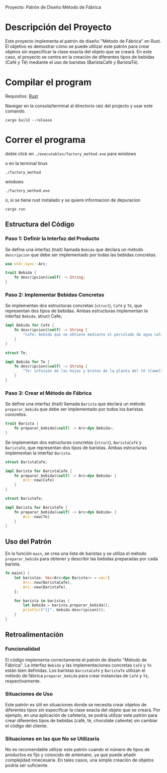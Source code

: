 Proyecto: Patrón de Diseño Método de Fábrica

# Descripción del Proyecto

Este proyecto implementa el patrón de diseño "Método de Fábrica" en Rust. El objetivo es demostrar cómo se puede utilizar este patrón para crear objetos sin especificar la clase exacta del objeto que se creará. En este caso, el proyecto se centra en la creación de diferentes tipos de bebidas (Café y Té) mediante el uso de baristas (BaristaCafé y BaristaTé).

# Compilar el program

Requisitos:
[Rust](https://www.rust-lang.org/tools/install])

Navegar en la consola/terminal al directorio raiz del projecto y usar este comando.

```shell
cargo build --release
```

# Correr el programa

doble click en `./executables/factory_method.exe` para windows

o en la terminal
linux

```shell
./factory_method
```

windows

```shell
./factory_method.exe
```

o, si se tiene rust instalado y se quiere informacion de depuracion

```shell
cargo run
```

## Estructura del Código

### Paso 1: Definir la Interfaz del Producto

Se define una interfaz (trait) llamada `Bebida` que declara un método `descripcion` que debe ser implementado por todas las bebidas concretas.

```rust
use std::sync::Arc;

trait Bebida {
    fn descripcion(&self) -> String;
}
```

### Paso 2: Implementar Bebidas Concretas

Se implementan dos estructuras concretas (`struct`), `Café` y `Té`, que representan dos tipos de bebidas. Ambas estructuras implementan la interfaz `Bebida`.
struct Cafe;

```rust
impl Bebida for Cafe {
    fn descripcion(&self) -> String {
        "Cafe: bebida que se obtiene mediante el percolado de agua caliente a través de los granos tostados y molidos de los frutos de la planta del café (cafeto); es altamente estimulante por su contenido de cafeína, una sustancia psicoactiva.".to_string()
    }
}

struct Te;

impl Bebida for Te {
    fn descripcion(&self) -> String {
        "Te: infusión de las hojas y brotes de la planta del té (Camellia sinensis).".to_string()
    }
}
```

### Paso 3: Crear el Método de Fábrica

Se define una interfaz (trait) llamada `Barista` que declara un método `preparar_bebida` que debe ser implementado por todos los baristas concretos.

```rust
trait Barista {
    fn preparar_bebida(&self) -> Arc<dyn Bebida>;
}
```

Se implementan dos estructuras concretas (`struct`), `BaristaCafé` y `BaristaTé`, que representan dos tipos de baristas. Ambas estructuras implementan la interfaz `Barista`.

```rust
struct BaristaCafe;

impl Barista for BaristaCafe {
    fn preparar_bebida(&self) -> Arc<dyn Bebida> {
        Arc::new(Cafe)
    }
}

struct BaristaTe;

impl Barista for BaristaTe {
    fn preparar_bebida(&self) -> Arc<dyn Bebida> {
        Arc::new(Te)
    }
}
```

## Uso del Patrón

En la función `main`, se crea una lista de baristas y se utiliza el método `preparar_bebida` para obtener y describir las bebidas preparadas por cada barista.

```rust
fn main() {
    let baristas: Vec<Arc<dyn Barista>> = vec![
        Arc::new(BaristaCafe),
        Arc::new(BaristaTe),
    ];

    for barista in baristas {
        let bebida = barista.preparar_bebida();
        println!("{}", bebida.descripcion());
    }
}
```

## Retroalimentación

### Funcionalidad

El código implementa correctamente el patrón de diseño "Método de Fábrica". La interfaz `Bebida` y las implementaciones concretas `Café` y `Té` están bien definidas. Los baristas `BaristaCafé` y `BaristaTé` utilizan el método de fábrica `preparar_bebida` para crear instancias de `Café` y `Té`, respectivamente.

### Situaciones de Uso

Este patrón es útil en situaciones donde se necesita crear objetos de diferentes tipos sin especificar la clase exacta del objeto que se creará. Por ejemplo, en una aplicación de cafetería, se podría utilizar este patrón para crear diferentes tipos de bebidas (café, té, chocolate caliente) sin cambiar el código del cliente.

### Situaciones en las que No se Utilizaría

No es recomendable utilizar este patrón cuando el número de tipos de productos es fijo y conocido de antemano, ya que puede añadir complejidad innecesaria. En tales casos, una simple creación de objetos podría ser suficiente.
